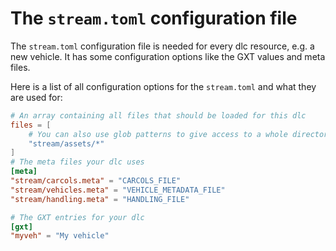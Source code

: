 # The `stream.toml` configuration file

The `stream.toml` configuration file is needed for every dlc resource, e.g. a new vehicle. It has some configuration options like the GXT values and meta files.

Here is a list of all configuration options for the `stream.toml` and what they are used for:
```toml
# An array containing all files that should be loaded for this dlc
files = [
    # You can also use glob patterns to give access to a whole directory
    "stream/assets/*"
]
# The meta files your dlc uses
[meta]
"stream/carcols.meta" = "CARCOLS_FILE"
"stream/vehicles.meta" = "VEHICLE_METADATA_FILE"
"stream/handling.meta" = "HANDLING_FILE"

# The GXT entries for your dlc
[gxt]
"myveh" = "My vehicle"

```
